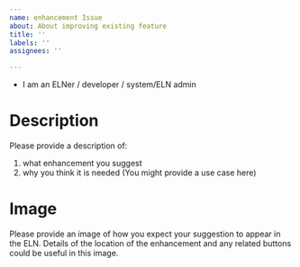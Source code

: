 ```yaml
---
name: enhancement Issue
about: About improving existing feature
title: ''
labels: ''
assignees: ''

---
```


- I am an ELNer / developer / system/ELN admin

# Description
Please provide a description of:
1. what enhancement you suggest
2. why you think it is needed (You might provide a use case here)

# Image
Please provide an image of how you expect your suggestion to appear in the ELN. 
Details of the location of the enhancement and any related buttons could be useful in this image.
